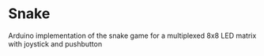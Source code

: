 # Snake
Arduino implementation of the snake game for a multiplexed 8x8 LED matrix with joystick and pushbutton
